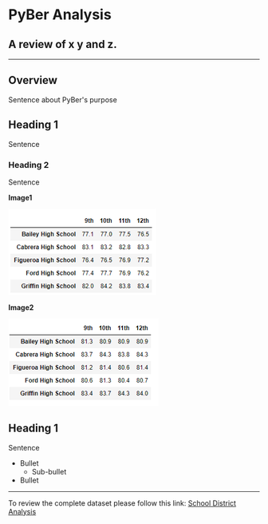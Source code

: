 # PyBer Analysis
A review of x y and z.
---
---

## Overview
Sentence about PyBer's purpose

## Heading 1
Sentence

### Heading 2
Sentence

**Image1**

![Grade Level vs Math Scores](https://github.com/emilymcdaniel/School_District_Analysis/blob/main/Resources/Grade%20level%20v%20Math%20Scores.PNG?raw=true)

**Image2**

![Grade Level vs Reading Scores](https://github.com/emilymcdaniel/School_District_Analysis/blob/main/Resources/Grade%20level%20v%20Reading%20Scores.PNG?raw=true)

## Heading 1
Sentence
- Bullet 
  - Sub-bullet
- Bullet 

---
To review the complete dataset please follow this link: [School District Analysis](https://github.com/emilymcdaniel/School_District_Analysis/blob/main/PyCitySchools_Challenge.ipynb)

